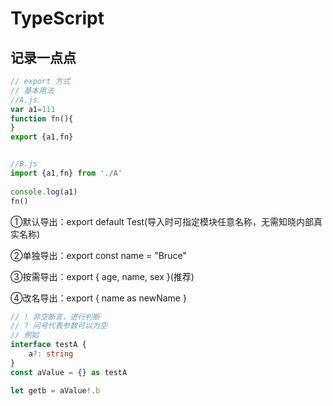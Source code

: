 # TypeScript

## 记录一点点

```typescript
// export 方式
// 基本用法
//A.js
var a1=111
function fn(){
} 
export {a1,fn}


//B.js
import {a1,fn} from './A'
 
console.log(a1)
fn()
```

①默认导出：export default Test(导入时可指定模块任意名称，无需知晓内部真实名称)

②单独导出：export const name = "Bruce"

③按需导出：export { age, name, sex }(推荐)

④改名导出：export { name as newName }

```ts
// ! 非空断言，进行判断
// ? 问号代表参数可以为空
// 例如
interface testA {
    a?: string
}
const aValue = {} as testA

let getb = aValue!.b
```

